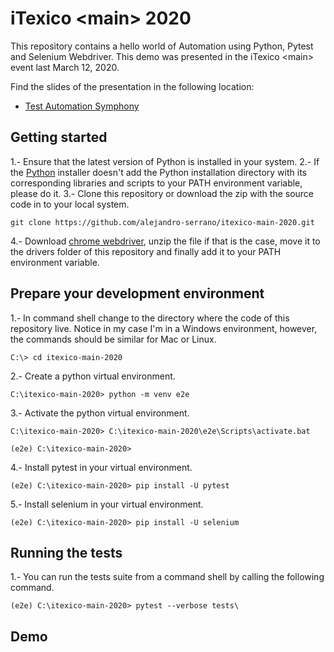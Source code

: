# iTexico \<main\> 2020
This repository contains a hello world of Automation using Python, Pytest and Selenium Webdriver. This demo was presented in the iTexico \<main\> event last March 12, 2020.

Find the slides of the presentation in the following location:
* [Test Automation Symphony](https://slides.com/alejandro-serrano/test-automation-symphony)

## Getting started
1.- Ensure that the latest version of Python is installed in your system.
2.- If the [Python](https://www.python.org/downloads/) installer doesn't add the Python installation directory with its corresponding libraries and scripts to your PATH environment variable, please do it.
3.- Clone this repository or download the zip with the source code in to your local system.
```
git clone https://github.com/alejandro-serrano/itexico-main-2020.git
```
4.- Download [chrome webdriver](https://chromedriver.chromium.org/downloads), unzip the file if that is the case, move it to the drivers folder of this repository and finally add it to your PATH environment variable.

## Prepare your development environment

1.- In command shell change to the directory where the code of this repository live. Notice in my case I'm in a Windows environment, however, the commands should be similar for Mac or Linux.
```
C:\> cd itexico-main-2020
```
2.- Create a python virtual environment.
```
C:\itexico-main-2020> python -m venv e2e
```
3.- Activate the python virtual environment.
```
C:\itexico-main-2020> C:\itexico-main-2020\e2e\Scripts\activate.bat

(e2e) C:\itexico-main-2020>
```
4.- Install pytest in your virtual environment.
```
(e2e) C:\itexico-main-2020> pip install -U pytest
```
5.- Install selenium in your virtual environment.
```
(e2e) C:\itexico-main-2020> pip install -U selenium
```

## Running the tests
1.- You can run the tests suite from a command shell by calling the following command.
```
(e2e) C:\itexico-main-2020> pytest --verbose tests\
```

## Demo
